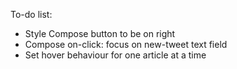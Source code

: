 To-do list:

* Style Compose button to be on right
* Compose on-click: focus on new-tweet text field
* Set hover behaviour for one article at a time
